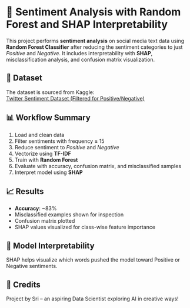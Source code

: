 # 🌟 Sentiment Analysis with Random Forest and SHAP Interpretability

This project performs **sentiment analysis** on social media text data using **Random Forest Classifier** after reducing the sentiment categories to just *Positive* and *Negative*. It includes interpretability with **SHAP**, misclassification analysis, and confusion matrix visualization.

## 📌 Dataset
The dataset is sourced from Kaggle:  
[Twitter Sentiment Dataset (Filtered for Positive/Negative)](https://www.kaggle.com/datasets/kaushiksuresh147/twitter-sentiment-analysis)

## 📊 Workflow Summary
1. Load and clean data
2. Filter sentiments with frequency ≥ 15
3. Reduce sentiment to *Positive* and *Negative*
4. Vectorize using **TF-IDF**
5. Train with **Random Forest**
6. Evaluate with accuracy, confusion matrix, and misclassified samples
7. Interpret model using **SHAP**

## 📈 Results
- **Accuracy**: ~83%
- Misclassified examples shown for inspection
- Confusion matrix plotted
- SHAP values visualized for class-wise feature importance

## 🧠 Model Interpretability
SHAP helps visualize which words pushed the model toward Positive or Negative sentiments.

## 🙌 Credits
Project by Sri – an aspiring Data Scientist exploring AI in creative ways!
